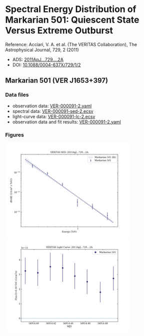 # Spectral Energy Distribution of Markarian 501: Quiescent State Versus Extreme Outburst

Reference:
Acciari, V. A. et al. (The VERITAS Collaboration), The Astrophysical Journal, 729, 2 (2011)

- ADS: [2011ApJ...729....2A](http://adsabs.harvard.edu/abs/2011ApJ...729....2A)
- DOI: [10.1088/0004-637X/729/1/2](https://doi.org/10.1088/0004-637X/729/1/2)

## Markarian 501 (VER J1653+397)
### Data files

- observation data: [VER-000091-2.yaml](VER-000091-2.yaml)  
- spectral data: [VER-000091-sed-2.ecsv](VER-000091-sed-2.ecsv)  
- light-curve data: [VER-000091-lc-2.ecsv](VER-000091-lc-2.ecsv)  
- observation data and fit results: [VER-000091-2.yaml](VER-000091-2.yaml)  


### Figures

<img src="figures/2011ApJ...729....2A-VER-91-2-sed.png" alt="drawing" width="400"/>
<img src="figures/2011ApJ...729....2A-VER-91-2-lc.png" alt="drawing" width="400"/>



